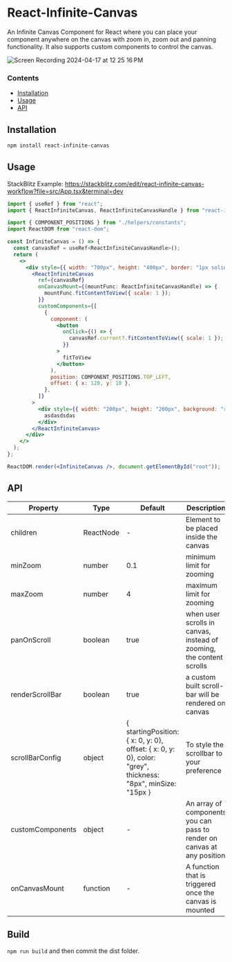 # React-Infinite-Canvas

An Infinite Canvas Component for React where you can place your component anywhere on the canvas with zoom in, zoom out and panning functionality. It also supports custom components to control the canvas.

![Screen Recording 2024-04-17 at 12 25 16 PM](https://github.com/KarthikAravindR/infinite-canvas/assets/41736896/33c9a983-0b8c-4740-95ab-4172fa9cfe55)

### Contents

- [Installation](#installation)
- [Usage](#usage)
- [API](#api)

## Installation

```sh
npm install react-infinite-canvas
```

## Usage

StackBlitz Example: https://stackblitz.com/edit/react-infinite-canvas-workflow?file=src/App.tsx&terminal=dev

```jsx
import { useRef } from "react";
import { ReactInfiniteCanvas, ReactInfiniteCanvasHandle } from "react-infinite-canvas";

import { COMPONENT_POSITIONS } from "./helpers/constants";
import ReactDOM from "react-dom";

const InfiniteCanvas = () => {
  const canvasRef = useRef<ReactInfiniteCanvasHandle>();
  return (
    <>
      <div style={{ width: "700px", height: "400px", border: "1px solid red" }}>
        <ReactInfiniteCanvas
          ref={canvasRef}
          onCanvasMount={(mountFunc: ReactInfiniteCanvasHandle) => {
            mountFunc.fitContentToView({ scale: 1 });
          }}
          customComponents={[
            {
              component: (
                <button
                  onClick={() => {
                    canvasRef.current?.fitContentToView({ scale: 1 });
                  }}
                >
                  fitToView
                </button>
              ),
              position: COMPONENT_POSITIONS.TOP_LEFT,
              offset: { x: 120, y: 10 },
            },
          ]}
        >
          <div style={{ width: "200px", height: "200px", background: "red" }}>
            asdasdsdas
          </div>
        </ReactInfiniteCanvas>
      </div>
    </>
  );
};

ReactDOM.render(<InfiniteCanvas />, document.getElementById("root"));
```

## API

| Property         | Type            | Default                             | Description                                                            |
| ---------------- | --------------- | ----------------------------------- | ---------------------------------------------------------------------- |
| children         | ReactNode       | -                                   | Element to be placed inside the canvas                                 |
| minZoom          | number          | 0.1                                 | minimum limit for zooming                                              |
| maxZoom          | number          | 4                                   | maximum limit for zooming                                              |
| panOnScroll      | boolean         | true                                | when user scrolls in canvas, instead of zooming, the content scrolls   |
| renderScrollBar  | boolean         | true                                | a custom built scroll-bar will be rendered on canvas                   |
| scrollBarConfig   | object         | { startingPosition: { x: 0, y: 0}, offset: { x: 0, y: 0}, color: "grey", thickness: "8px", minSize: "15px }                                    | To style the scrollbar to your preference                              |
| customComponents | object          | -                                   | An array of components you can pass to render on canvas at any position|
| onCanvasMount    | function        | -                                   | A function that is triggered once the canvas is mounted                |

## Build

`npm run build` and then commit the dist folder.